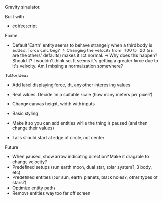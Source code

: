 Gravity simulator.

Built with
* coffeescript

Fixme
* Default 'Earth' entity seems to behave strangely when a third body is added. Force calc bug?
  -> Changing the velocity from -100 to -20 (as are the others' defaults) makes it act normal.
    -> Why does this happen? Should it? I wouldn't think so. It seems it's getting a
       greater force due to it's velocity. Am I missing a normalization somewhere?

ToDo/Ideas
* Add label displaying force, dt, any other interesting values

* Real values. Decide on a suitable scale (how many meters per pixel?)

* Change canvas height, width with inputs
* Basic styling

* Make it so you can add entities while the thing is paused (and then change their values)
* Tails should start at edge of circle, not center

Future
* When paused, show arrow indicating direction? Make it dragable to change velocity?
* Predefined setups (sun earth moon, dual star, solar system?, 3 body, etc)
* Predefined entities (our sun, earth, planets, black holes?, other types of stars?)
* Optimize entity paths
* Remove entities way too far off screen
